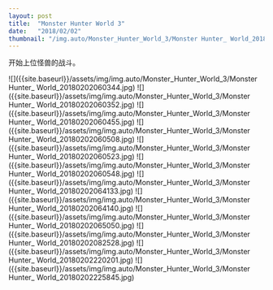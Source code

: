 ```yaml
---
layout: post
title:  "Monster Hunter World 3"
date:   "2018/02/02"
thumbnail: "/img.auto/Monster_Hunter_World_3/Monster Hunter_ World_20180202054812.jpg"
---
```

开始上位怪兽的战斗。

![]({{site.baseurl}}/assets/img/img.auto/Monster_Hunter_World_3/Monster Hunter_ World_20180202060344.jpg)
![]({{site.baseurl}}/assets/img/img.auto/Monster_Hunter_World_3/Monster Hunter_ World_20180202060352.jpg)
![]({{site.baseurl}}/assets/img/img.auto/Monster_Hunter_World_3/Monster Hunter_ World_20180202060455.jpg)
![]({{site.baseurl}}/assets/img/img.auto/Monster_Hunter_World_3/Monster Hunter_ World_20180202060508.jpg)
![]({{site.baseurl}}/assets/img/img.auto/Monster_Hunter_World_3/Monster Hunter_ World_20180202060523.jpg)
![]({{site.baseurl}}/assets/img/img.auto/Monster_Hunter_World_3/Monster Hunter_ World_20180202060548.jpg)
![]({{site.baseurl}}/assets/img/img.auto/Monster_Hunter_World_3/Monster Hunter_ World_20180202064133.jpg)
![]({{site.baseurl}}/assets/img/img.auto/Monster_Hunter_World_3/Monster Hunter_ World_20180202064140.jpg)
![]({{site.baseurl}}/assets/img/img.auto/Monster_Hunter_World_3/Monster Hunter_ World_20180202065050.jpg)
![]({{site.baseurl}}/assets/img/img.auto/Monster_Hunter_World_3/Monster Hunter_ World_20180202082528.jpg)
![]({{site.baseurl}}/assets/img/img.auto/Monster_Hunter_World_3/Monster Hunter_ World_20180202220201.jpg)
![]({{site.baseurl}}/assets/img/img.auto/Monster_Hunter_World_3/Monster Hunter_ World_20180202225845.jpg)